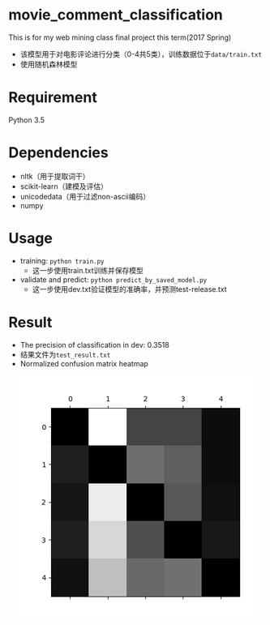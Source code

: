# movie_comment_classification
This is for my web mining class final project this term(2017 Spring)

- 该模型用于对电影评论进行分类（0-4共5类），训练数据位于`data/train.txt`
- 使用随机森林模型




# Requirement
Python 3.5


# Dependencies
- nltk（用于提取词干）
- scikit-learn（建模及评估）
- unicodedata（用于过滤non-ascii编码）
- numpy


# Usage
- training: `python train.py`
  - 这一步使用train.txt训练并保存模型
- validate and predict: `python predict_by_saved_model.py`
  - 这一步使用dev.txt验证模型的准确率，并预测test-release.txt

# Result
- The precision of classification in dev:  0.3518
- 结果文件为`test_result.txt`
- Normalized confusion matrix heatmap
<div align="center">
    <img src="https://raw.githubusercontent.com/OnlyBelter/movie_comment_classification/master/normalized_confusion_matrix.png">
</div>